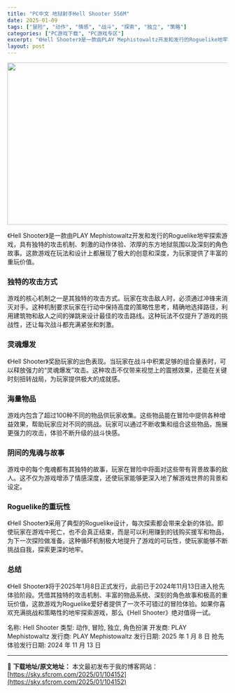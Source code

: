 ```yaml
---
title: "PC中文 地狱射手Hell Shooter 556M"
date: 2025-01-09
tags: ["冒险", "动作", "情感", "战斗", "探索", "独立", "策略"]
categories: ["PC游戏下载", "PC游戏专区"]
excerpt: "《Hell Shooter》是一款由PLAY Mephistowaltz开发和发行的Roguelike地牢探索游戏，具有独特的攻击机制、刺激的动作体验、浓厚的东方地狱氛围以及深刻的角色故事。这款游戏在玩法和设计上都展现了极大的创意和深度，为玩家提供了丰富的重玩价值。 独特的攻击方式 游戏的核心机制之&hellip;"
layout: post
---
```


<img class="aligncenter size-full wp-image-104153" src="https://sky.sfcrom.com/wp-content/uploads/2025/01/2025010902122379.webp" alt="" width="660" height="370" />

《Hell Shooter》是一款由PLAY Mephistowaltz开发和发行的Roguelike地牢探索游戏，具有独特的攻击机制、刺激的动作体验、浓厚的东方地狱氛围以及深刻的角色故事。这款游戏在玩法和设计上都展现了极大的创意和深度，为玩家提供了丰富的重玩价值。
<h3>独特的攻击方式</h3>
游戏的核心机制之一是其独特的攻击方式。玩家在攻击敌人时，必须通过冲锋来消灭对手。这种机制要求玩家在行动中保持高度的策略性思考，精确地选择路径，利用建筑物和敌人之间的弹跳来设计最佳的攻击路线。这种玩法不仅提升了游戏的挑战性，还让每次战斗都充满紧张和刺激。
<h3>灵魂爆发</h3>
《Hell Shooter》奖励玩家的出色表现。当玩家在战斗中积累足够的组合量表时，可以释放强力的“灵魂爆发”攻击。这种攻击不仅带来视觉上的震撼效果，还能在关键时刻扭转战局，为玩家提供极大的成就感。
<h3>海量物品</h3>
游戏内包含了超过100种不同的物品供玩家收集。这些物品能在冒险中提供各种增益效果，帮助玩家应对不同的挑战。玩家可以通过不断收集和组合这些物品，施展更强力的攻击，体验不断升级的战斗快感。
<h3>阴间的鬼魂与故事</h3>
游戏中的每个鬼魂都有其独特的故事，玩家在冒险中将面对这些带有背景故事的敌人。这不仅为游戏增添了情感深度，还使玩家能够更深入地了解游戏世界的背景和设定。
<h3>Roguelike的重玩性</h3>
《Hell Shooter》采用了典型的Roguelike设计，每次探索都会带来全新的体验。即使玩家在游戏中死亡，也不会真正结束，而是可以利用赚到的钱购买援军和物品，为下一次探险做准备。这种循环机制极大地提升了游戏的可玩性，使玩家能够不断挑战自我，探索更深的地牢。
<h3>总结</h3>
《Hell Shooter》将于2025年1月8日正式发行，此前已于2024年11月13日进入抢先体验阶段。凭借其独特的攻击机制、丰富的物品系统、深刻的角色故事和极高的重玩价值，这款游戏为Roguelike爱好者提供了一次不可错过的冒险体验。如果你喜欢充满挑战和策略性的地牢探索游戏，那么《Hell Shooter》绝对值得一试。

名称: Hell Shooter
类型: 动作, 冒险, 独立, 角色扮演
开发商: PLAY Mephistowaltz
发行商: PLAY Mephistowaltz
发行日期: 2025 年 1 月 8 日
抢先体验发行日期: 2024 年 11 月 13 日

---
📖 **下载地址/原文地址：** 本文最初发布于我的博客网站：[https://sky.sfcrom.com/2025/01/104152](https://sky.sfcrom.com/2025/01/104152)
